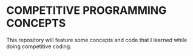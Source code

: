 # COMPETITIVE PROGRAMMING CONCEPTS
This repository will feature some concepts and code that I learned while doing competitive coding.